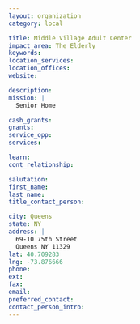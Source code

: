 ```yaml
---
layout: organization
category: local

title: Middle Village Adult Center
impact_area: The Elderly
keywords: 
location_services: 
location_offices: 
website: 

description: 
mission: |
  Senior Home

cash_grants: 
grants: 
service_opp: 
services: 

learn: 
cont_relationship: 

salutation: 
first_name: 
last_name: 
title_contact_person: 

city: Queens
state: NY
address: |
  69-10 75th Street    
  Queens NY 11329
lat: 40.709283
lng: -73.876666
phone: 
ext: 
fax: 
email: 
preferred_contact: 
contact_person_intro: 
---
```

